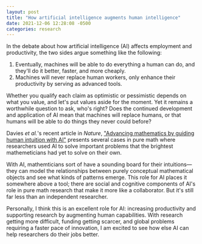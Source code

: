 ```yaml
---
layout: post
title: "How artificial intelligence augments human intelligence"
date: 2021-12-06 12:28:08 -0500
categories: research
---
```


In the debate about how artificial intelligence (AI) affects employment and productivity, the two sides argue something like the following:

1. Eventually, machines will be able to do everything a human can do, and they'll do it better, faster, and more cheaply.
1. Machines will never replace human workers, only enhance their productivity by serving as advanced tools.

Whether you qualify each claim as optimistic or pessimistic depends on what you value, and let's put values aside for the moment. Yet it remains a worthwhile question to ask, who's right? Does the continued development and application of AI mean that machines will replace humans, or that humans will be able to do things they never could before?

Davies *et al.*'s recent article in *Nature*, ["Advancing mathematics by guiding human intuition with AI"](https://www.nature.com/articles/s41586-021-04086-x) presents several cases in pure math where researchers used AI to solve important problems that the brightest mathemeticians had yet to solve on their own.

With AI, mathemticians sort of have a sounding board for their intuitions&mdash;they can model the relationships between purely conceptual mathematical objects and see what kinds of patterns emerge. This role for AI places it somewhere above a tool; there are social and cognitive components of AI's role in pure math research that make it more like a collaborator. But it's still far less than an independent researcher.

Personally, I think this is an excellent role for AI: increasing productivity and supporting research by augmenting human capabilities. With research getting more difficult, funding getting scarcer, and global problems requiring a faster pace of innovation, I am excited to see how else AI can help researchers do their jobs better.